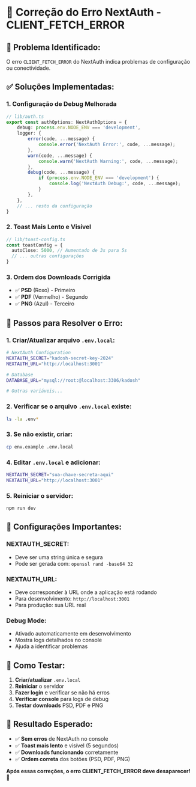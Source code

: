 # 🔧 Correção do Erro NextAuth - CLIENT_FETCH_ERROR

## 🚨 **Problema Identificado:**

O erro `CLIENT_FETCH_ERROR` do NextAuth indica problemas de configuração ou conectividade.

## ✅ **Soluções Implementadas:**

### **1. Configuração de Debug Melhorada**
```typescript
// lib/auth.ts
export const authOptions: NextAuthOptions = {
    debug: process.env.NODE_ENV === 'development',
    logger: {
        error(code, ...message) {
            console.error('NextAuth Error:', code, ...message);
        },
        warn(code, ...message) {
            console.warn('NextAuth Warning:', code, ...message);
        },
        debug(code, ...message) {
            if (process.env.NODE_ENV === 'development') {
                console.log('NextAuth Debug:', code, ...message);
            }
        },
    },
    // ... resto da configuração
}
```

### **2. Toast Mais Lento e Visível**
```typescript
// lib/toast-config.ts
const toastConfig = {
  autoClose: 5000, // Aumentado de 3s para 5s
  // ... outras configurações
}
```

### **3. Ordem dos Downloads Corrigida**
- ✅ **PSD** (Roxo) - Primeiro
- ✅ **PDF** (Vermelho) - Segundo  
- ✅ **PNG** (Azul) - Terceiro

## 🔧 **Passos para Resolver o Erro:**

### **1. Criar/Atualizar arquivo `.env.local`:**
```bash
# NextAuth Configuration
NEXTAUTH_SECRET="kadosh-secret-key-2024"
NEXTAUTH_URL="http://localhost:3001"

# Database
DATABASE_URL="mysql://root:@localhost:3306/kadosh"

# Outras variáveis...
```

### **2. Verificar se o arquivo `.env.local` existe:**
```bash
ls -la .env*
```

### **3. Se não existir, criar:**
```bash
cp env.example .env.local
```

### **4. Editar `.env.local` e adicionar:**
```bash
NEXTAUTH_SECRET="sua-chave-secreta-aqui"
NEXTAUTH_URL="http://localhost:3001"
```

### **5. Reiniciar o servidor:**
```bash
npm run dev
```

## 🎯 **Configurações Importantes:**

### **NEXTAUTH_SECRET:**
- Deve ser uma string única e segura
- Pode ser gerada com: `openssl rand -base64 32`

### **NEXTAUTH_URL:**
- Deve corresponder à URL onde a aplicação está rodando
- Para desenvolvimento: `http://localhost:3001`
- Para produção: sua URL real

### **Debug Mode:**
- Ativado automaticamente em desenvolvimento
- Mostra logs detalhados no console
- Ajuda a identificar problemas

## 🧪 **Como Testar:**

1. **Criar/atualizar** `.env.local`
2. **Reiniciar** o servidor
3. **Fazer login** e verificar se não há erros
4. **Verificar console** para logs de debug
5. **Testar downloads** PSD, PDF e PNG

## 🎉 **Resultado Esperado:**

- ✅ **Sem erros** de NextAuth no console
- ✅ **Toast mais lento** e visível (5 segundos)
- ✅ **Downloads funcionando** corretamente
- ✅ **Ordem correta** dos botões (PSD, PDF, PNG)

**Após essas correções, o erro CLIENT_FETCH_ERROR deve desaparecer!** 🚀 